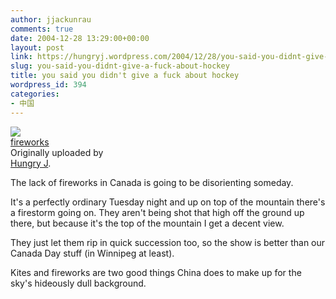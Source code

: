 ```yaml
---
author: jjackunrau
comments: true
date: 2004-12-28 13:29:00+00:00
layout: post
link: https://hungryj.wordpress.com/2004/12/28/you-said-you-didnt-give-a-fuck-about-hockey/
slug: you-said-you-didnt-give-a-fuck-about-hockey
title: you said you didn't give a fuck about hockey
wordpress_id: 394
categories:
- 中国
---
```


[![](http://photos3.flickr.com/2615374_531f6b8217_m.jpg)](http://www.flickr.com/photos/hungry_j/2615374/)   
 [fireworks](http://www.flickr.com/photos/hungry_j/2615374/)    
 Originally uploaded by   
[Hungry J](http://www.flickr.com/people/hungry_j/). 

The lack of fireworks in Canada is going to be disorienting someday.    
  
It's a perfectly ordinary Tuesday night and up on top of the mountain there's a firestorm going on.  They aren't being shot that high off the ground up there, but because it's the top of the mountain I get a decent view.  
  
They just let them rip in quick succession too, so the show is better than our Canada Day stuff (in Winnipeg at least).  
  
Kites and fireworks are two good things China does to make up for the sky's hideously dull background.  

